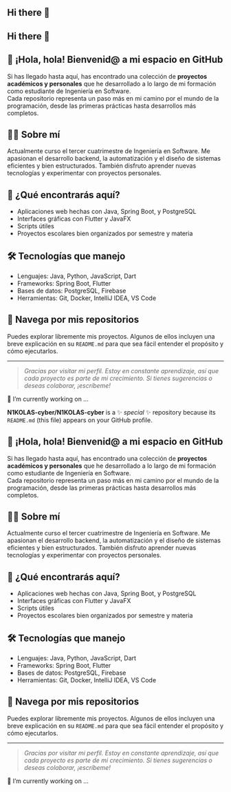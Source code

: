 ## Hi there 👋

## Hi there 👋

<!--
**N1KOLAS-cyber/N1KOLAS-cyber** is a ✨ _special_ ✨ repository because its `README.md` (this file) appears on your GitHub profile.-->

## 👋 ¡Hola, hola! Bienvenid@ a mi espacio en GitHub 

Si has llegado hasta aquí, has encontrado una colección de **proyectos académicos y personales** que he desarrollado a lo largo de mi formación como estudiante de Ingeniería en Software.  
Cada repositorio representa un paso más en mi camino por el mundo de la programación, desde las primeras prácticas hasta desarrollos más completos.

## 👨‍💻 Sobre mí
Actualmente curso el tercer cuatrimestre de Ingeniería en Software. Me apasionan el desarrollo backend, la automatización y el diseño de sistemas eficientes y bien estructurados. También disfruto aprender nuevas tecnologías y experimentar con proyectos personales.

## 📁 ¿Qué encontrarás aquí?
- Aplicaciones web hechas con Java, Spring Boot, y PostgreSQL
- Interfaces gráficas con Flutter y JavaFX
- Scripts útiles
- Proyectos escolares bien organizados por semestre y materia

## 🛠️ Tecnologías que manejo
- Lenguajes: Java, Python, JavaScript, Dart
- Frameworks: Spring Boot, Flutter
- Bases de datos: PostgreSQL, Firebase
- Herramientas: Git, Docker, IntelliJ IDEA, VS Code

## 📌 Navega por mis repositorios
Puedes explorar libremente mis proyectos. Algunos de ellos incluyen una breve explicación en su `README.md` para que sea fácil entender el propósito y cómo ejecutarlos.

---

> *Gracias por visitar mi perfil. Estoy en constante aprendizaje, así que cada proyecto es parte de mi crecimiento. Si tienes sugerencias o deseas colaborar, ¡escríbeme!*

🔭 I’m currently working on ...

**N1KOLAS-cyber/N1KOLAS-cyber** is a ✨ _special_ ✨ repository because its `README.md` (this file) appears on your GitHub profile. 

## 👋 ¡Hola, hola! Bienvenid@ a mi espacio en GitHub 

Si has llegado hasta aquí, has encontrado una colección de **proyectos académicos y personales** que he desarrollado a lo largo de mi formación como estudiante de Ingeniería en Software.  
Cada repositorio representa un paso más en mi camino por el mundo de la programación, desde las primeras prácticas hasta desarrollos más completos.

## 👨‍💻 Sobre mí
Actualmente curso el tercer cuatrimestre de Ingeniería en Software. Me apasionan el desarrollo backend, la automatización y el diseño de sistemas eficientes y bien estructurados. También disfruto aprender nuevas tecnologías y experimentar con proyectos personales.

## 📁 ¿Qué encontrarás aquí?
- Aplicaciones web hechas con Java, Spring Boot, y PostgreSQL
- Interfaces gráficas con Flutter y JavaFX
- Scripts útiles
- Proyectos escolares bien organizados por semestre y materia

## 🛠️ Tecnologías que manejo
- Lenguajes: Java, Python, JavaScript, Dart
- Frameworks: Spring Boot, Flutter
- Bases de datos: PostgreSQL, Firebase
- Herramientas: Git, Docker, IntelliJ IDEA, VS Code

## 📌 Navega por mis repositorios
Puedes explorar libremente mis proyectos. Algunos de ellos incluyen una breve explicación en su `README.md` para que sea fácil entender el propósito y cómo ejecutarlos.

---

> *Gracias por visitar mi perfil. Estoy en constante aprendizaje, así que cada proyecto es parte de mi crecimiento. Si tienes sugerencias o deseas colaborar, ¡escríbeme!*

🔭 I’m currently working on ...
